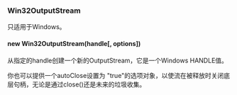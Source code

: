 ### Win32OutputStream

只适用于Windows。

#### new Win32OutputStream(handle[, options])

从指定的handle创建一个新的OutputStream，它是一个Windows HANDLE值。

你也可以提供一个autoClose设置为 "true"的选项对象，以使流在被释放时关闭底层句柄，无论是通过close()还是未来的垃圾收集。